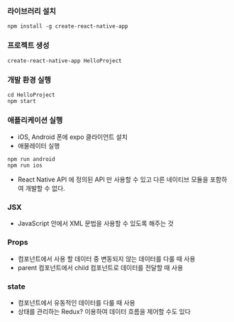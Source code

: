 ### 라이브러리 설치

```
npm install -g create-react-native-app
```

### 프로젝트 생성

```
create-react-native-app HelloProject
```

### 개발 환경 실행

```
cd HelloProject
npm start
```

### 애플리케이션 실행
- iOS, Android 폰에 expo 클라이언트 설치
- 애물레이터 실행

```
npm run android
npm run ios
```
  
- React Native API 에 정의된 API 만 사용할 수 있고 다른 네이티브 모듈을 포함하여 개발할 수 없다.

### JSX
  - JavaScript 안에서 XML 문법을 사용할 수 있도록 해주는 것

### Props
  - 컴포넌트에서 사용 할 데이터 중 변동되지 않는 데이터를 다룰 때 사용
  - parent 컴포넌트에서 child 컴포넌트로 데이터를 전달할 때 사용

### state
  - 컴포넌트에서 유동적인 데이터를 다룰 때 사용
  - 상태를 관리하는 Redux? 이용하여 데이터 흐름을 제어할 수도 있다